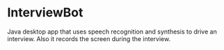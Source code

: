 # InterviewBot
Java desktop app that uses speech recognition and synthesis to drive an interview. Also it records the screen during the interview.
